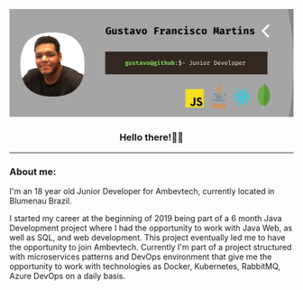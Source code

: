 ![banner](assets/banner.png "Main banner")
<div align="center">
    <h3>Hello there!🤙🏾</h3>
</div>
<hr/>
<h3>About me:</h3>
I'm an 18 year old Junior Developer for Ambevtech, currently located in Blumenau Brazil.

I started my career at the beginning of 2019 being part of a 6 month Java Development project where I had the opportunity to 
work with Java Web, as well as SQL, and web development. This project eventually led me to have the opportunity to join Ambevtech.
Currently I'm part of a project structured with microservices patterns and DevOps environment that give me the opportunity to work with technologies as Docker, Kubernetes, RabbitMQ, Azure DevOps on a daily basis.

